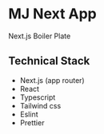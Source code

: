 # MJ Next App

Next.js Boiler Plate

## Technical Stack

- Next.js (app router)
- React
- Typescript
- Tailwind css
- Eslint
- Prettier
